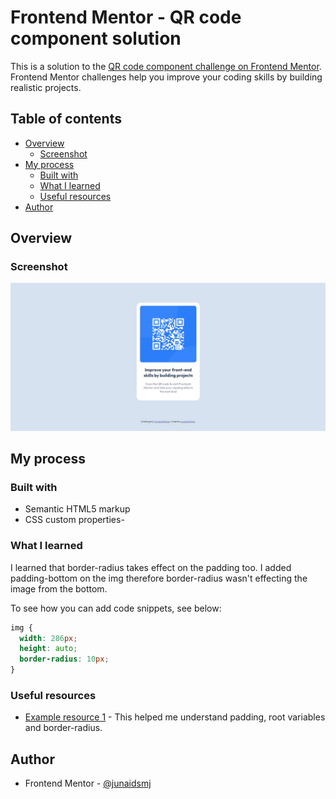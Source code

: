# Frontend Mentor - QR code component solution

This is a solution to the [QR code component challenge on Frontend Mentor](https://www.frontendmentor.io/challenges/qr-code-component-iux_sIO_H). Frontend Mentor challenges help you improve your coding skills by building realistic projects.

## Table of contents

- [Overview](#overview)
  - [Screenshot](#screenshot)
- [My process](#my-process)
  - [Built with](#built-with)
  - [What I learned](#what-i-learned)
  - [Useful resources](#useful-resources)
- [Author](#author)

## Overview

### Screenshot

![](./screenshot.jpg)

## My process

### Built with

- Semantic HTML5 markup
- CSS custom properties-

### What I learned

I learned that border-radius takes effect on the padding too. I added padding-bottom on the img therefore border-radius wasn't effecting the image from the bottom.

To see how you can add code snippets, see below:

```css
img {
  width: 286px;
  height: auto;
  border-radius: 10px;
}
```

### Useful resources

- [Example resource 1](https://www.w3schools.com/) - This helped me understand padding, root variables and border-radius.

## Author

- Frontend Mentor - [@junaidsmj](https://www.frontendmentor.io/profile/junaidsmj)
